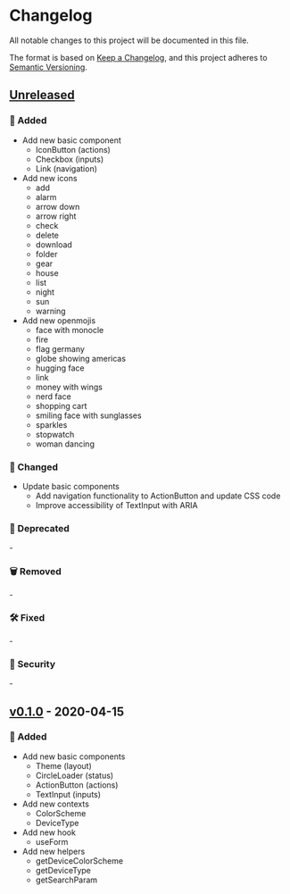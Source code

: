 # Changelog

All notable changes to this project will be documented in this file.

The format is based on [Keep a Changelog](https://keepachangelog.com/en/), and this project adheres to [Semantic Versioning](https://semver.org/).

## [Unreleased]

### 🌱 Added

- Add new basic component
  - IconButton (actions)
  - Checkbox (inputs)
  - Link (navigation)
- Add new icons
  - add
  - alarm
  - arrow down
  - arrow right
  - check
  - delete
  - download
  - folder
  - gear
  - house
  - list
  - night
  - sun
  - warning
- Add new openmojis
  - face with monocle
  - fire
  - flag germany
  - globe showing americas
  - hugging face
  - link
  - money with wings
  - nerd face
  - shopping cart
  - smiling face with sunglasses
  - sparkles
  - stopwatch
  - woman dancing

### 👷 Changed

- Update basic components
  - Add navigation functionality to ActionButton and update CSS code
  - Improve accessibility of TextInput with ARIA

### 📆 Deprecated

\-

### 🗑️ Removed

\-

### 🛠️ Fixed

\-

### 👮 Security

\-

## [v0.1.0] - 2020-04-15

### 🌱 Added

- Add new basic components
  - Theme (layout)
  - CircleLoader (status)
  - ActionButton (actions)
  - TextInput (inputs)
- Add new contexts
  - ColorScheme
  - DeviceType
- Add new hook
  - useForm
- Add new helpers
  - getDeviceColorScheme
  - getDeviceType
  - getSearchParam

[unreleased]: https://github.com/megalink-io/design-system/compare/v0.1.0...HEAD
[v0.1.0]: https://github.com/megalink-io/design-system/releases/tag/v0.1.0
